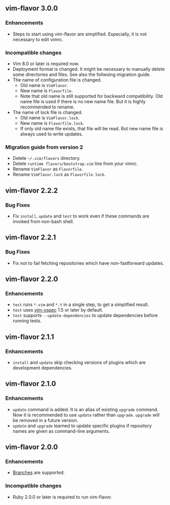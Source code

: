 ## vim-flavor 3.0.0

### Enhancements

* Steps to start using vim-flavor are simplified.  Especially, it is not
  necessary to edit vimrc.

### Incompatible changes

* Vim 8.0 or later is required now.
* Deployment format is changed.  It might be necessary to manually delete some
  directories and files.  See also the follwoing migration guide.
* The name of configuration file is changed.
  * Old name is `VimFlavor`.
  * New name is `Flavorfile`.
  * Note that old name is still supported for backward compatibility.  Old
    name file is used if there is no new name file.  But it is highly
    recommended to rename.
* The name of lock file is changed.
  * Old name is `VimFlavor.lock`.
  * New name is `Flavorfile.lock`.
  * If only old name file exists, that file will be read.  But new name file
    is always used to write updates.

### Migration guide from version 2

* Delete `~/.vim/flavors` directory.
* Delete `runtime flavors/bootstrap.vim` line from your vimrc.
* Rename `VimFlavor` as `Flavorfile`.
* Rename `VimFlavor.lock` as `Flavorfile.lock`.




## vim-flavor 2.2.2

### Bug Fixes

* Fix `install`, `update` and `test` to work even if these commands are invoked
  from non-bash shell.




## vim-flavor 2.2.1

### Bug Fixes

* Fix not to fail fetching repositories which have non-fastforward updates.




## vim-flavor 2.2.0

### Enhancements

* `test` runs `*.vim` and `*.t` in a single step, to get a simplified result.
* `test` uses [vim-vspec](https://github.com/kana/vim-vspec) 1.5 or later by
  default.
* `test` supports `--update-dependencies` to update dependencies before running
  tests.




## vim-flavor 2.1.1

### Enhancements

* `install` and `update` skip checking versions of plugins which are
  development dependencies.




## vim-flavor 2.1.0

### Enhancements

* `update` command is added.  It is an alias of existing `upgrade` command.
  Now it is recommended to use `update` rather than `upgrade`.
  `upgrade` will be removed in a future version.
* `update` and `upgrade` learned to update specific plugins if repository names
  are given as command-line arguments.




## vim-flavor 2.0.0

### Enhancements

* [Branches](./branches) are supported.


### Incompatible changes

* Ruby 2.0.0 or later is required to run vim-flavor.
